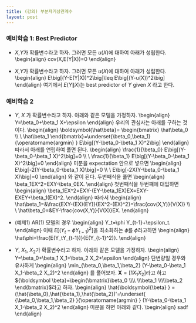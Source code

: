 ```yaml
---
title: (강의) 부분자기상관계수
layout: post
---
```


### 예비학습 1: Best Predictor

- $X$,$Y$가 확률변수라고 하자. 그러면 모든 $u(X)$에 대하여 아래가 성립한다. 
\begin{align}
cov(X,E(Y\|X))=0 
\end{align}

- $X$,$Y$가 확률변수라고 하자. 그러면 모든 $u(X)$에 대하여 아래가 성립한다. 
\begin{align}
E\big[(Y-E(Y\|X))^2\big]\leq E\big[(Y-u(X))^2\big]
\end{align}
여기에서 $E(Y\|X)$는 best predictor of $Y$ given $X$ 라고 한다. 

### 예비학습 2 

- $Y$, $X$ 가 확률변수라고 하자. 아래와 같은 모델을 가정하자. 
\begin{align}
Y=\beta_0+\beta_1 X+\epsilon
\end{align}
우리의 관심사는 아래를 구하는 것이다. 
\begin{align}
\boldsymbol{\hat\beta}=
\begin{bmatrix}
\hat\beta_0 \\\\ \\
\hat\beta_1
\end{bmatrix}=\underset{\beta_0,\beta_1}{\operatorname{argmin} } E\big[(Y-\beta_0-\beta_1 X)^2\big]
\end{align}
따라서 아래를 연립하여 풀면 된다. 
\begin{align}
\frac{1}{\beta_0} E\big[(Y-\beta_0-\beta_1 X)^2\big]=0 \\\\ \\
\frac{1}{\beta_1} E\big[(Y-\beta_0-\beta_1 X)^2\big]=0
\end{align}
미분을 expectation 안으로 넣으면 
\begin{align}
E\big[-2(Y-\beta_0-\beta_1 X)\big]=0 \\\\ \\
E\big[-2X(Y-\beta_0-\beta_1 X)\big]=0
\end{align}
와 같이 된다. 두번째식을 풀면 
\begin{align}
\beta_1EX^2=EXY-\beta_0EX.
\end{align}
첫번째식을 두번째에 대입하면 
\begin{align}
\beta_1EX^2=EXY-(EY-\beta_1EX)EX=EXY-EXEY+\beta_1(EX)^2.
\end{align}
따라서 
\begin{align}
\hat\beta_1=&\frac{EXY-(EX)(EY)}{EX^2-(EX)^2}=\frac{cov(X,Y)}{V(X)} \\\\ \\
\hat\beta_0=&EY-\frac{cov(X,Y)}{V(X)}EX.
\end{align}

- (예제1) AR(1) 모델의 경우 
\begin{align}
Y_t=\phi Y_{t-1}+\epsilon_t. 
\end{align}
이때 $E\big[(Y_t-\phi Y_{t-1})^2\big]$을 최소화하는 $\phi$를 $\hat\phi$라고하면 
\begin{align}
\hat\phi=\frac{E(Y_tY_{t-1})}{E(Y_{t-1}^2)}.
\end{align}

- $Y$, $X_1$, $X_2$가 확률변수라고 하자. 아래와 같은 모델을 가정하자. 
\begin{align}
Y=\beta_0+\beta_1 X_1+\beta_2 X_2+\epsilon
\end{align}
단변량일 경우와 유사하게 
\begin{align}
\min_{\beta_0,\beta_1,\beta_2} (Y-\beta_0-\beta_1 X_1-\beta_2 X_2)^2
\end{align}
를 풀어보자. ${\boldsymbol X}=[1 X_1 X_2]$라고 하고 ${\boldsymbol \beta}=\begin{\bmatrix}\beta_0 \\\\ \\\beta_1 \\\\\beta_2 \end{bmatrix}$라고 하자. 
\begin{align}
\hat{\boldsymbol{\beta} } = (\hat{\beta_0},\hat{\beta_1},\hat{\beta_2})'=\underset{ {\beta_0,\beta_1,\beta_2} }{\operatorname{argmin} }  (Y-\beta_0-\beta_1 X_1-\beta_2 X_2)^2 
\end{align}
미분을 하면 아래와 같다. 
\begin{align}
sadf
\end{align}